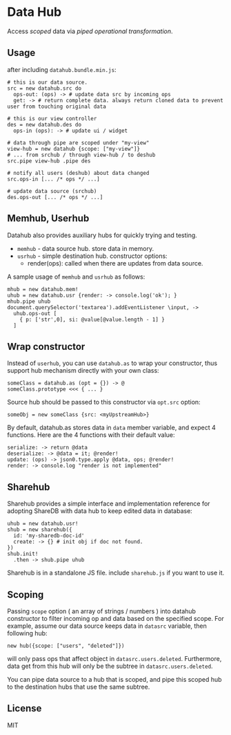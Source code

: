 # Data Hub

Access *scoped* data via *piped* *operational transformation*.


## Usage

after including `datahub.bundle.min.js`:

    # this is our data source.
    src = new datahub.src do
      ops-out: (ops) -> # update data src by incoming ops
      get: -> # return complete data. always return cloned data to prevent user from touching original data

    # this is our view controller
    des = new datahub.des do
      ops-in (ops): -> # update ui / widget

    # data through pipe are scoped under "my-view"
    view-hub = new datahub {scope: ["my-view"]}
    # ... from srchub / through view-hub / to deshub
    src.pipe view-hub .pipe des

    # notify all users (deshub) about data changed
    src.ops-in [... /* ops */ ...]

    # update data source (srchub)
    des.ops-out [... /* ops */ ...]


## Memhub, Userhub

Datahub also provides auxiliary hubs for quickly trying and testing.

 - `memhub` - data source hub. store data in memory.
 - `usrhub` - simple destination hub. constructor options:
   - render(ops): called when there are updates from data source.

A sample usage of `memhub` and `usrhub` as follows:

    mhub = new datahub.mem!
    uhub = new datahub.usr {render: -> console.log('ok'); }
    mhub.pipe uhub
    document.querySelector('textarea').addEventListener \input, ->
      uhub.ops-out [
        { p: ['str',0], si: @value[@value.length - 1] }
      ]


## Wrap constructor

Instead of `userhub`, you can use `datahub.as` to wrap your constructor, thus support hub mechanism directly with your own class:

    someClass = datahub.as (opt = {}) -> @
    someClass.prototype <<< { ... }


Source hub should be passed to this constructor via `opt.src` option:

    someObj = new someClass {src: <myUpstreamHub>}


By default, datahub.as stores data in `data` member variable, and expect 4 functions. Here are the 4 functions with their default value:

    serialize: -> return @data
    deserialize: -> @data = it; @render!
    update: (ops) -> json0.type.apply @data, ops; @render!
    render: -> console.log "render is not implemented"


## Sharehub

Sharehub provides a simple interface and implementation reference for adopting ShareDB with data hub to keep edited data in database:

    uhub = new datahub.usr!
    shub = new sharehub({
      id: 'my-sharedb-doc-id'
      create: -> {} # init obj if doc not found.
    })
    shub.init!
      .then -> shub.pipe uhub

Sharehub is in a standalone JS file. include `sharehub.js` if you want to use it.


## Scoping

Passing `scope` option ( an array of strings / numbers ) into datahub constructor to filter incoming op and data based on the specified scope. For example, assume our data source keeps data in `datasrc` variable, then following hub:

    new hub({scope: ["users", "deleted"]})

will only pass ops that affect object in `datasrc.users.deleted`. Furthermore, data get from this hub will only be the subtree in `datasrc.users.deleted`.

You can pipe data source to a hub that is scoped, and pipe this scoped hub to the destination hubs that use the same subtree.


## License

MIT
